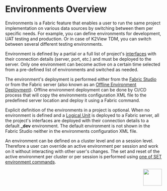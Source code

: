 # Environments Overview

Environments is a Fabric feature that enables a user to run the same project implementation on various data sources by switching between them per specific needs. For example, you can define environments for development, UAT testing and production. Or in case of K2View TDM, you can switch between several different testing environments. 

Environment is defined by a partial or a full list of project's [interfaces](/articles/05_DB_interfaces/01_interfaces_overview.md) with their connection details (server, port, etc.) and must be deployed to the server. Only one environment can become active on a certain time selected from a pre-defined list of environments and switched as needed. 

The environment's deployment is performed either from the [Fabric Studio](/articles/25_environments/03_deploy_env_from_Fabric_Studio.md) or from the Fabric server (also known as an [Offline Environment Deployment](/articles/25_environments/04_offline_deployment.md)). Offline environment deployment can be done by CI/CD process that will copy the environments configuration XML file to the predefined server location and deploy it using a Fabric command. 

Explicit definition of the environments in a project is optional. When no environment is defined and a [Logical Unit](/articles/03_logical_units/01_LU_overview.md) is deployed to a Fabric server, all the project's interfaces are deployed with their connection details to a default **_dev** environment. The default environment is not shown in the Fabric Studio neither in the environments configuration XML file.

An environment can be defined on a cluster level and on a session level. Therefore a user can override an active environment per session and work on it without interacting with other user's changes. The set and reset of the active environment per cluster or per session is performed using [one of SET environment commands](05_set_and_list_commands).



[<img align="right" width="60" height="54" src="/articles/images/Next.png">](02_create_new_environment.md)



